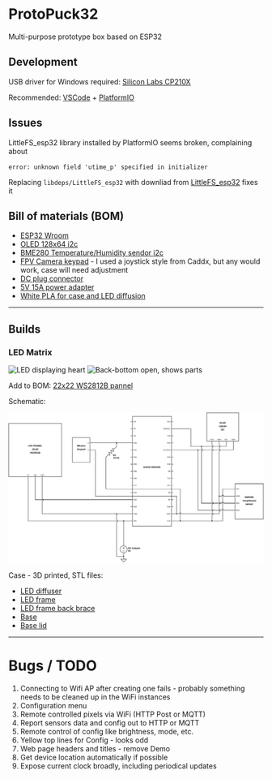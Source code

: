# ProtoPuck32

Multi-purpose prototype box based on ESP32

## Development

USB driver for Windows required: [Silicon Labs CP210X](https://www.silabs.com/developers/usb-to-uart-bridge-vcp-drivers)

Recommended: [VSCode](https://code.visualstudio.com/) + [PlatformIO](https://platformio.org/)

## Issues

LittleFS_esp32 library installed by PlatformIO seems broken, complaining about 

```
error: unknown field 'utime_p' specified in initializer
```
Replacing `libdeps/LittleFS_esp32` with downliad from [LittleFS_esp32](https://www.arduinolibraries.info/libraries/little-fs_esp32) fixes it

## Bill of materials (BOM)

* [ESP32 Wroom](https://www.amazon.com/gp/product/B08D5ZD528)
* [OLED 128x64 i2c](https://www.amazon.com/gp/product/B072Q2X2LL)
* [BME280 Temperature/Humidity sendor i2c](https://www.amazon.com/gp/product/B07KYJNFMD)
* [FPV Camera keypad](https://www.amazon.com/RunCam-Key-Board-FPV-Camera/dp/B0874GPT4W) - I used a joystick style from Caddx, but any would work, case will need adjustment
* [DC plug connector](https://www.amazon.com/gp/product/B01N8VV78D)
* [5V 15A power adapter](https://www.amazon.com/gp/product/B08764XJ2M)
* [White PLA for case and LED diffusion](https://www.amazon.com/gp/product/B01EKEMIIS)

---

## Builds

### LED Matrix

![LED displaying heart](/pics/heart.jpg)
![Back-bottom open, shows parts](/pics/back_open.jpg)

Add to BOM: [22x22 WS2812B pannel](https://www.amazon.com/gp/product/B075T9RRPM)

Schematic:

![Schematic](./schematics/protopuck32-led-matrix.svg)

Case - 3D printed, STL files:

* [LED diffuser](case/LED_Matrix/LEDMatrix-Diffuser.stl)
* [LED frame](case/LED_Matrix/LEDMatrix-FrameSide.stl)
* [LED frame back brace](case/LED_Matrix/LEDMatrix-FrameBackBrace.stl)
* [Base](case/LED_Matrix/LEDMatrix-FrameBase.stl)
* [Base lid](case/LED_Matrix/LEDMatrix-FrameBaseLid.stl)

---

# Bugs / TODO

1. Connecting to Wifi AP after creating one fails - probably something needs to be cleaned up in the WiFi instances
1. Configuration menu
1. Remote controlled pixels via WiFi (HTTP Post or MQTT)
1. Report sensors data and config out to HTTP or MQTT
1. Remote control of config like brightness, mode, etc.
1. Yellow top lines for Config - looks odd
1. Web page headers and titles - remove Demo
1. Get device location automatically if possible
1. Expose current clock broadly, including periodical updates